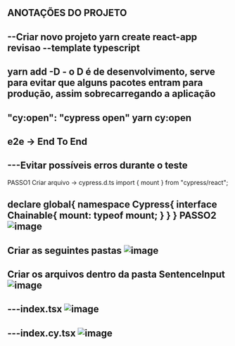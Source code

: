 ANOTAÇÕES DO PROJETO
------------------------------------------------------------------------------------------------------------------------------------------
--Criar novo projeto
yarn create react-app revisao --template typescript
------------------------------------------------------------------------------------------------------------------------------------------
yarn add -D - o D é de desenvolvimento, serve para evitar que alguns pacotes entram para produção, assim sobrecarregando a aplicação
------------------------------------------------------------------------------------------------------------------------------------------
"cy:open": "cypress open"
yarn cy:open
------------------------------------------------------------------------------------------------------------------------------------------
e2e -> End To End
------------------------------------------------------------------------------------------------------------------------------------------
---Evitar possíveis erros durante o teste
------------------------------------------------------------------------------------------------------------------------------------------
PASSO1
Criar arquivo -> cypress.d.ts
import { mount } from "cypress/react";

declare global{
    namespace Cypress{
        interface Chainable{
            mount: typeof mount;
        }
    }
}
PASSO2
![image](https://github.com/MAugusto89/cpw4Relebrando/assets/69408213/06f9c3b1-17fd-46f4-9c72-2375f010710a)
------------------------------------------------------------------------------------------------------------------------------------------
Criar as seguintes pastas
![image](https://github.com/MAugusto89/cpw4Relebrando/assets/69408213/7186c405-8243-4899-9d5c-2720e6bd6b1b)
------------------------------------------------------------------------------------------------------------------------------------------
Criar os arquivos dentro da pasta SentenceInput
![image](https://github.com/MAugusto89/cpw4Relebrando/assets/69408213/122d796f-d896-428d-9e4b-8b6574223869)
------------------------------------------------------------------------------------------------------------------------------------------
---index.tsx
![image](https://github.com/MAugusto89/cpw4Relebrando/assets/69408213/06a3e6a8-6d84-48df-9be0-8d190b98528a)
------------------------------------------------------------------------------------------------------------------------------------------
---index.cy.tsx
![image](https://github.com/MAugusto89/cpw4Relebrando/assets/69408213/926cae64-40cc-4c4a-9b1a-e57fd918a225)
------------------------------------------------------------------------------------------------------------------------------------------
